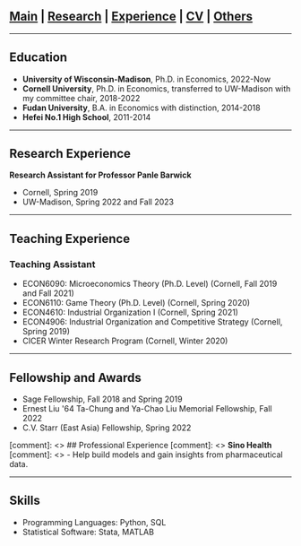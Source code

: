 ## [Main](https://tx58.github.io/) | [Research](/research.html) | [Experience](/experience.html) | [CV](/cv/cv_tianli.pdf) | [Others](/others.html)

* * *

## Education
- **University of Wisconsin-Madison**, Ph.D. in Economics, 2022-Now  
- **Cornell University**, Ph.D. in Economics, transferred to UW-Madison with my committee chair, 2018-2022 
- **Fudan University**, B.A. in Economics with distinction, 2014-2018 
- **Hefei No.1 High School**, 2011-2014

* * *

## Research Experience
**Research Assistant for Professor Panle Barwick** 
- Cornell, Spring 2019
- UW-Madison, Spring 2022 and Fall 2023

* * *

## Teaching Experience
### Teaching Assistant
- ECON6090: Microeconomics Theory (Ph.D. Level) (Cornell, Fall 2019 and Fall 2021)
- ECON6110: Game Theory (Ph.D. Level) (Cornell, Spring 2020)
- ECON4610: Industrial Organization I (Cornell, Spring 2021)
- ECON4906: Industrial Organization and Competitive Strategy (Cornell, Spring 2019)
- CICER Winter Research Program (Cornell, Winter 2020)

* * *

## Fellowship and Awards
- Sage Fellowship, Fall 2018 and Spring 2019
- Ernest Liu '64 Ta-Chung and Ya-Chao Liu Memorial Fellowship, Fall 2022
- C.V. Starr (East Asia) Fellowship, Spring 2022

[comment]: <> ## Professional Experience
[comment]: <> **Sino Health**
[comment]: <> - Help build models and gain insights from pharmaceutical data.

* * *

## Skills
- Programming Languages: Python, SQL
- Statistical Software: Stata, MATLAB

